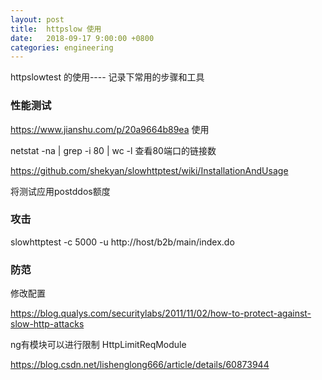 ```yaml
---
layout: post
title:  httpslow 使用
date:   2018-09-17 9:00:00 +0800
categories: engineering
---
```

httpslowtest 的使用---- 记录下常用的步骤和工具
### 性能测试
https://www.jianshu.com/p/20a9664b89ea
使用

netstat -na | grep -i 80 | wc -l 查看80端口的链接数

https://github.com/shekyan/slowhttptest/wiki/InstallationAndUsage

将测试应用postddos额度

### 攻击
slowhttptest -c 5000 -u http://host/b2b/main/index.do

### 防范

修改配置

https://blog.qualys.com/securitylabs/2011/11/02/how-to-protect-against-slow-http-attacks

ng有模块可以进行限制 HttpLimitReqModule

https://blog.csdn.net/lishenglong666/article/details/60873944
